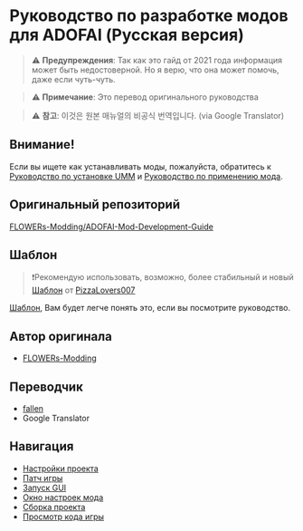 # Руководство по разработке модов для ADOFAI (Русская версия)
> ⚠️ **Предупреждения**: Так как это гайд от 2021 года информация может быть недостоверной. Но я верю, что она может помочь, даже если чуть-чуть.

> ⚠️ **Примечание**: Это перевод оригинального руководства

> ⚠️ **참고**: 이것은 원본 매뉴얼의 비공식 번역입니다. (via Google Translator)
## Внимание!

 Если вы ищете как устанавливать моды, пожалуйста, обратитесь к [Руководство по установке UMM](https://github.com/CrackThrough/ADOFAI-Mod-Installation-Guide/blob/main/kor/use-1.md) и [Руководство по применению мода](https://github.com/CrackThrough/ADOFAI-Mod-Installation-Guide/blob/main/kor/use-2.md).
    

## Оригинальный репозиторий
[FLOWERs-Modding/ADOFAI-Mod-Development-Guide](https://github.com/FLOWERs-Modding/ADOFAI-Mod-Development-Guide)
 
## Шаблон
> ❗Рекомендую использовать, возможно, более стабильный и новый [Шаблон](https://github.com/PizzaLovers007/AdofaiModTemplate.git) от [PizzaLovers007](https://github.com/PizzaLovers007)

[Шаблон](https://github.com/CocoPommelFan/ADOFAI-Mod-Development-Guide-RU/raw/main/ModTemplate.zip), Вам будет легче понять это, если вы посмотрите руководство.  

## Автор оригинала
- [FLOWERs-Modding](https://github.com/FLOWERs-Modding)

## Переводчик
- [fallen](https://github.com/CocoPommelFan)
- Google Translator
 
## Навигация
 - [Настройки проекта](https://github.com/CocoPommelFan/ADOFAI-Mod-Development-Guide-RU/blob/main/dev1.md)
 - [Патч игры](https://github.com/CocoPommelFan/ADOFAI-Mod-Development-Guide-RU/blob/main/dev2.md)
 - [Запуск GUI](https://github.com/CocoPommelFan/ADOFAI-Mod-Development-Guide-RU/blob/main/dev3.md)
 - [Окно настроек мода](https://github.com/CocoPommelFan/ADOFAI-Mod-Development-Guide-RU/blob/main/dev4.md)
 - [Сборка проекта](https://github.com/CocoPommelFan/ADOFAI-Mod-Development-Guide-RU/blob/main/dev5.md)
 - [Просмотр кода игры](https://github.com/CocoPommelFan/ADOFAI-Mod-Development-Guide-RU/blob/main/dev6.md)


